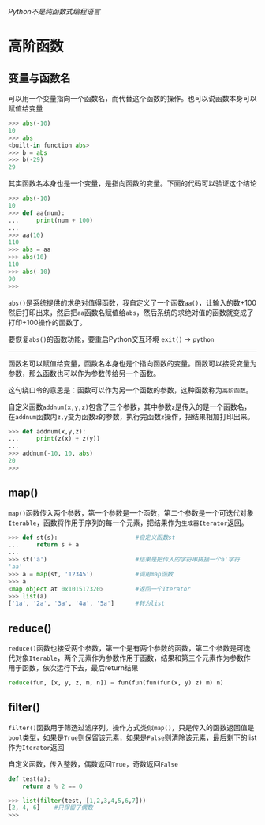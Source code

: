 *Python不是纯函数式编程语言*

# 高阶函数

## 变量与函数名

可以用一个变量指向一个函数名，而代替这个函数的操作。也可以说函数本身可以赋值给变量

```Python
>>> abs(-10)
10
>>> abs
<built-in function abs>
>>> b = abs
>>> b(-29)
29
```

其实函数名本身也是一个变量，是指向函数的变量。下面的代码可以验证这个结论

```Python
>>> abs(-10)
10
>>> def aa(num):
...     print(num + 100)
... 
>>> aa(10)
110
>>> abs = aa
>>> abs(10)
110
>>> abs(-10)
90
>>> 
```

`abs()`是系统提供的求绝对值得函数，我自定义了一个函数`aa()`，让输入的数+100然后打印出来，然后把`aa`函数名赋值给`abs`，然后系统的求绝对值的函数就变成了打印+100操作的函数了。

要恢复`abs()`的函数功能，要重启Python交互环境 `exit()`  -> `python`

---

函数名可以赋值给变量，函数名本身也是个指向函数的变量。函数可以接受变量为参数，那么函数也可以作为参数传给另一个函数。

这句绕口令的意思是：函数可以作为另一个函数的参数，这种函数称为`高阶函数`。

自定义函数`addnum(x,y,z)`包含了三个参数，其中参数`z`是传入的是一个函数名，在`addnum`函数内`z,y`变为函数`z`的参数，执行完函数`z`操作，把结果相加打印出来。

```Python
>>> def addnum(x,y,z):
...     print(z(x) + z(y))
... 
>>> addnum(-10, 10, abs)
20
>>> 
```

## map()

`map()`函数传入两个参数，第一个参数是一个函数，第二个参数是一个可迭代对象`Iterable`，函数将作用于序列的每一个元素，把结果作为`生成器Iterator`返回。

```Python
>>> def st(s):						#自定义函数st
...     return s + a
... 
>>> st('a')							#结果是把传入的字符串拼接一个a'字符
'aa'
>>> a = map(st, '12345')			#调用map函数
>>> a
<map object at 0x101517320>			#返回一个Iterator
>>> list(a)
['1a', '2a', '3a', '4a', '5a']		#转为list
```

## reduce()

`reduce()`函数也接受两个参数，第一个是有两个参数的函数，第二个参数是可迭代对象`Iterable`，两个元素作为参数作用于函数，结果和第三个元素作为参数作用于函数，依次运行下去，最后return结果

```Python
reduce(fun, [x, y, z, m, n]) = fun(fun(fun(fun(x, y) z) m) n)
```

## filter()

`filter()`函数用于筛选过滤序列。操作方式类似`map()`，只是传入的函数返回值是`bool`类型，如果是`True`则保留该元素，如果是`False`则清除该元素，最后剩下的list作为`Iterator`返回

自定义函数，传入整数，偶数返回`True`，奇数返回`False`

```Python
def test(a):
	return a % 2 == 0
```

```Python
>>> list(filter(test, [1,2,3,4,5,6,7]))
[2, 4, 6]    #只保留了偶数
>>>
``` 